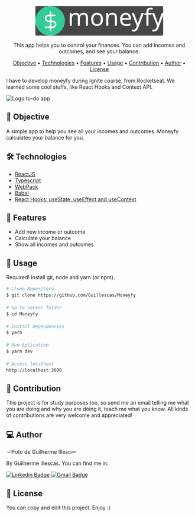<div align="center">
  <img alt="logo moveit"  src="./src/assets/logo-dark.svg">
</div>

<p align="center">This app helps you to control your finances. You can add incomes and outcomes, and see your balance.</p>

<p align="center">
 <a href="#objective">Objective</a> •
 <a href="#technologies">Technologies</a> • 
 <a href="#features">Features</a> • 
 <a href="#usage">Usage</a> • 
 <a href="#contribution">Contribution</a> • 
 <a href="#author">Author</a> • 
 <a href="#license">License</a>
</p>

I have to develop moneyfy during Ignite course, from Rocketseat. We learned some cool stuffs, like React Hooks and Context API. 

![Logo to-do app](./public/main-screen-todo.png)

<h2 id="objective">🎯 Objective</h2>

A simple app to help you see all your incomes and outcomes. Moneyfy calculates your balance for you.

<h2 id="technologies">🛠 Technologies </h2>

- [ReactJS](https://reactjs.org)
- [Typescript](https://www.typescriptlang.org/)
- [WebPack](https://webpack.js.org/)
- [Babel](https://babeljs.io/)
- [React Hooks: useState, useEffect and useContext](https://pt-br.reactjs.org/docs/hooks-intro.html)

<h2 id="features">🚀 Features</h2>

- Add new income or outcome
- Calculate your balance
- Show all incomes and outcomes

<h2 id="usage">👷 Usage </h2>

Required! Install git, node and yarn (or npm).

```bash
# Clone Repository
$ git clone https://github.com/Guillescas/Moneyfy

# Go to server folder
$ cd Moneyfy

# Install Dependencies
$ yarn

# Run Aplication
$ yarn dev

# Access localhost
http://localhost:3000
```
<h2 id="contribution">🤝 Contribution</h2>

This project is for study purposes too, so send me an email telling me what you are doing and why you are doing it, teach me what you know. All kinds of contributions are very welcome and appreciated!

<h2 id="author">💻 Author </h2>

<img style="border-radius: 50%;" src="https://github.com/guillescas.png" width="100px;" alt="Foto de Guilherme Illescas"/>

By Guilherme Illescas. You can find me in:

[![Linkedin Badge](https://img.shields.io/badge/-GuilhermeIllescas-blue?style=flat-square&logo=Linkedin&logoColor=white&link=https://www.linkedin.com/in/guilherme-illescas/)](https://www.linkedin.com/in/guilherme-illescas/)
[![Gmail Badge](https://img.shields.io/badge/-oi@guilhermeillescas.dev-c14438?style=flat-square&logo=Gmail&logoColor=white&link=mailto:oi@guilhermeillescas.dev)](mailto:oi@guilhermeillescas.dev)

<h2 id="license">📝 License</h2>
You can copy and edit this project. Enjoy :)
